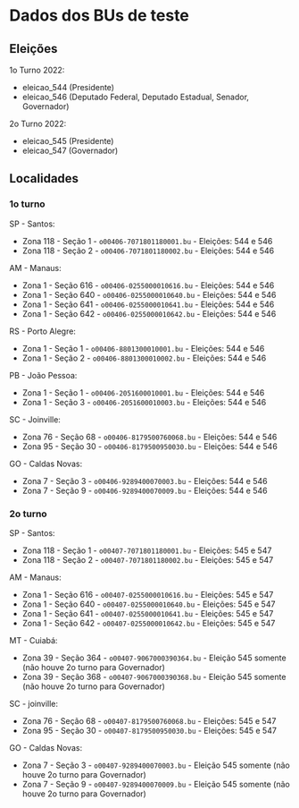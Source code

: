 # Dados dos BUs de teste

##  Eleições

1o Turno 2022:
- eleicao_544 (Presidente)
- eleicao_546 (Deputado Federal, Deputado Estadual, Senador, Governador)

2o Turno 2022:
- eleicao_545 (Presidente)
- eleicao_547 (Governador)

## Localidades

### 1o turno

SP - Santos:
- Zona 118 - Seção 1 - ``o00406-7071801180001.bu`` - Eleições: 544 e 546
- Zona 118 - Seção 2 - ``o00406-7071801180002.bu`` - Eleições: 544 e 546

AM - Manaus:
- Zona 1 - Seção 616 - ``o00406-0255000010616.bu`` - Eleições: 544 e 546
- Zona 1 - Seção 640 - ``o00406-0255000010640.bu`` - Eleições: 544 e 546
- Zona 1 - Seção 641 - ``o00406-0255000010641.bu`` - Eleições: 544 e 546
- Zona 1 - Seção 642 - ``o00406-0255000010642.bu`` - Eleições: 544 e 546

RS - Porto Alegre:
- Zona 1 - Seção 1 - ``o00406-8801300010001.bu`` - Eleições: 544 e 546
- Zona 1 - Seção 2 - ``o00406-8801300010002.bu`` - Eleições: 544 e 546

PB - João Pessoa:
- Zona 1 - Seção 1 - ``o00406-2051600010001.bu`` - Eleições: 544 e 546
- Zona 1 - Seção 3 - ``o00406-2051600010003.bu`` - Eleições: 544 e 546

SC - Joinville:
- Zona 76 - Seção 68 - ``o00406-8179500760068.bu`` - Eleições: 544 e 546
- Zona 95 - Seção 30 - ``o00406-8179500950030.bu`` - Eleições: 544 e 546

GO - Caldas Novas:
- Zona 7 - Seção 3 - ``o00406-9289400070003.bu`` - Eleições: 544 e 546
- Zona 7 - Seção 9 - ``o00406-9289400070009.bu`` - Eleições: 544 e 546

### 2o turno

SP - Santos:
- Zona 118 - Seção 1 - ``o00407-7071801180001.bu`` - Eleições: 545 e 547
- Zona 118 - Seção 2 - ``o00407-7071801180002.bu`` - Eleições: 545 e 547

AM - Manaus:
- Zona 1 - Seção 616 - ``o00407-0255000010616.bu`` - Eleições: 545 e 547
- Zona 1 - Seção 640 - ``o00407-0255000010640.bu`` - Eleições: 545 e 547
- Zona 1 - Seção 641 - ``o00407-0255000010641.bu`` - Eleições: 545 e 547
- Zona 1 - Seção 642 - ``o00407-0255000010642.bu`` - Eleições: 545 e 547

MT - Cuiabá:
- Zona 39 - Seção 364 - ``o00407-9067000390364.bu`` - Eleição 545 somente (não houve 2o turno para Governador)
- Zona 39 - Seção 368 - ``o00407-9067000390368.bu`` - Eleição 545 somente (não houve 2o turno para Governador)

SC - joinville:
- Zona 76 - Seção 68 - ``o00407-8179500760068.bu`` - Eleições: 545 e 547
- Zona 95 - Seção 30 - ``o00407-8179500950030.bu`` - Eleições: 545 e 547

GO - Caldas Novas:
- Zona 7 - Seção 3 - ``o00407-9289400070003.bu`` - Eleição 545 somente (não houve 2o turno para Governador)
- Zona 7 - Seção 9 - ``o00407-9289400070009.bu`` - Eleição 545 somente (não houve 2o turno para Governador)